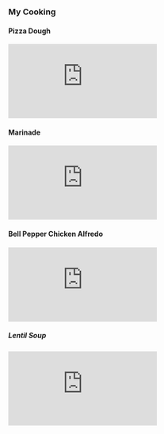 <link href="../css/dark_theme.css" rel="stylesheet" />
<link href="../css/video.css" rel="stylesheet" />
<link href="../css/shop.css" rel="stylesheet" />

<div class="projects">

### My Cooking
</div>

#### Pizza Dough

<div class="video_container">

<iframe class="video" src="https://www.youtube.com/embed/T4c9UBax6kM" title="pizza dough /// ddaaggeett" frameborder="0" allow="accelerometer; autoplay; clipboard-write; encrypted-media; gyroscope; picture-in-picture; web-share" allowfullscreen></iframe>
</div>

#### Marinade

<div class="video_container">

<iframe class="video" src="https://www.youtube.com/embed/jydkRdjw0J4" title="marinade /// ddaaggeett" frameborder="0" allow="accelerometer; autoplay; clipboard-write; encrypted-media; gyroscope; picture-in-picture; web-share" allowfullscreen></iframe>
</div>

#### Bell Pepper Chicken Alfredo

<div class="video_container">

<iframe class="video" src="https://www.youtube.com/embed/C8mJMEk1FuA" title="bell pepper chicken alfredo /// ddaaggeett" frameborder="0" allow="accelerometer; autoplay; clipboard-write; encrypted-media; gyroscope; picture-in-picture; web-share" allowfullscreen></iframe>
</div>

##### Lentil Soup

<div class="video_container">

<iframe class="video" src="https://www.youtube.com/embed/x6UWe6JMq3M" title="lentil soup /// ddaaggeett" frameborder="0" allow="accelerometer; autoplay; clipboard-write; encrypted-media; gyroscope; picture-in-picture; web-share" allowfullscreen></iframe>
</div>
